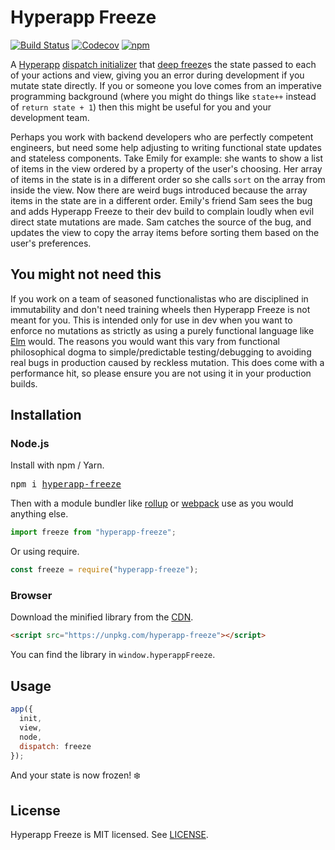 # Hyperapp Freeze

[![Build Status](https://github.com/okwolf/hyperapp-freeze/actions/workflows/ci.yml/badge.svg)](https://github.com/okwolf/hyperapp-freeze/actions)
[![Codecov](https://img.shields.io/codecov/c/github/okwolf/hyperapp-freeze/master.svg)](https://codecov.io/gh/okwolf/hyperapp-freeze)
[![npm](https://img.shields.io/npm/v/hyperapp-freeze.svg?maxAge=2592000?style=plastic)](https://www.npmjs.com/package/hyperapp-freeze)

A [Hyperapp](https://github.com/jorgebucaran/hyperapp) [dispatch initializer](https://github.com/jorgebucaran/hyperapp/blob/main/docs/architecture/dispatch.md#dispatch-initializer) that [deep freeze](https://github.com/substack/deep-freeze)s the state passed to each of your actions and view, giving you an error during development if you mutate state directly. If you or someone you love comes from an imperative programming background (where you might do things like `state++` instead of `return state + 1`) then this might be useful for you and your development team.

Perhaps you work with backend developers who are perfectly competent engineers, but need some help adjusting to writing functional state updates and stateless components. Take Emily for example: she wants to show a list of items in the view ordered by a property of the user's choosing. Her array of items in the state is in a different order so she calls `sort` on the array from inside the view. Now there are weird bugs introduced because the array items in the state are in a different order. Emily's friend Sam sees the bug and adds Hyperapp Freeze to their dev build to complain loudly when evil direct state mutations are made. Sam catches the source of the bug, and updates the view to copy the array items before sorting them based on the user's preferences.

## You might not need this

If you work on a team of seasoned functionalistas who are disciplined in immutability and don't need training wheels then Hyperapp Freeze is not meant for you. This is intended only for use in dev when you want to enforce no mutations as strictly as using a purely functional language like [Elm](http://elm-lang.org) would. The reasons you would want this vary from functional philosophical dogma to simple/predictable testing/debugging to avoiding real bugs in production caused by reckless mutation. This does come with a performance hit, so please ensure you are not using it in your production builds.

## Installation

### Node.js

Install with npm / Yarn.

<pre>
npm i <a href="https://www.npmjs.com/package/hyperapp-freeze">hyperapp-freeze</a>
</pre>

Then with a module bundler like [rollup](https://github.com/rollup/rollup) or [webpack](https://github.com/webpack/webpack) use as you would anything else.

```js
import freeze from "hyperapp-freeze";
```

Or using require.

```js
const freeze = require("hyperapp-freeze");
```

### Browser

Download the minified library from the [CDN](https://unpkg.com/hyperapp-freeze).

```html
<script src="https://unpkg.com/hyperapp-freeze"></script>
```

You can find the library in `window.hyperappFreeze`.

## Usage

```js
app({
  init,
  view,
  node,
  dispatch: freeze
});
```

And your state is now frozen! ❄️

## License

Hyperapp Freeze is MIT licensed. See [LICENSE](LICENSE.md).
